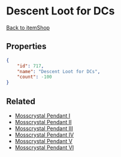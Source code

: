 # Descent Loot for DCs

<no description available>

[Back to itemShop](../item-shops.md)

## Properties

```json
{
    "id": 717,
    "name": "Descent Loot for DCs",
    "count": -100
}
```

## Related

- [Mosscrystal Pendant I](../items/20513-mosscrystal-pendant-i.md)
- [Mosscrystal Pendant II](../items/20514-mosscrystal-pendant-ii.md)
- [Mosscrystal Pendant III](../items/20515-mosscrystal-pendant-iii.md)
- [Mosscrystal Pendant IV](../items/20516-mosscrystal-pendant-iv.md)
- [Mosscrystal Pendant V](../items/20517-mosscrystal-pendant-v.md)
- [Mosscrystal Pendant VI](../items/20518-mosscrystal-pendant-vi.md)

